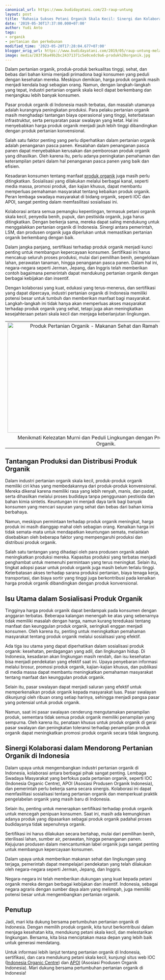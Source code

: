 ```yaml
---
canonical_url: https://www.budidayatani.com/23-raup-untung
layout: post
title: 'Rahasia Sukses Petani Organik Skala Kecil: Sinergi dan Kolaborasi!'
date: '2019-05-30T17:37:00.000+07:00'
author: Yudi Anto
tags:
- organik
- pertanian dan perkebunan
modified_time: '2023-05-20T17:28:04.677+07:00'
blogger_orig_url: https://www.budidayatani.com/2019/05/raup-untung-melalui-produk-pertanian.html
image: media/283f36a49b2bc24371371c5e0cedc9a6-produk%20organik.jpg
---
```

<p>Dalam pertanian organik, produk-produk berkualitas tinggi, sehat, dan bebas dari bahan kimia menjadi primadona bagi konsumen yang peduli dengan kesehatan mereka. Meskipun demikian, harga produk organik masih menjadi kendala bagi sebagian orang. Namun, dengan langkah-langkah yang tepat, industri pertanian organik skala kecil dapat berkembang dan menjangkau lebih banyak konsumen.</p><p>Pasar produk organik di Indonesia masih terbatas, dan masalah utamanya adalah kurangnya peningkatan produksi. Para pelaku pertanian organik masih menghadapi tantangan biaya operasional yang tinggi, keterbatasan infrastruktur, serta persyaratan pasar swalayan yang ketat. Hal ini menyebabkan harga produk organik menjadi jauh lebih tinggi dibandingkan dengan produk pertanian konvensional.</p><p>Salah satu faktor penting yang perlu diperhatikan dalam pertanian organik adalah penanganan pasca panen. Kesalahan dalam penanganan pasca panen dapat menyebabkan kerusakan dan pemborosan produk organik yang dihasilkan. Oleh karena itu, perlu adanya peningkatan pemahaman dan keterampilan petani dalam hal penanganan pasca panen yang baik dan efisien.</p><p>Kesadaran konsumen tentang manfaat <a href="https://www.budidayatani.com/search/label/organik">produk organik</a> juga masih perlu ditingkatkan. Sosialisasi yang dilakukan melalui berbagai kanal, seperti media massa, promosi produk, dan kajian khusus, dapat membantu memperluas pemahaman masyarakat tentang kebaikan produk organik. Peran lembaga swadaya masyarakat di bidang organik, seperti IOC dan APOI, sangat penting dalam memfasilitasi sosialisasi ini.</p><p>Kolaborasi antara semua pemangku kepentingan, termasuk petani organik skala kecil, penyedia benih, pupuk, dan pestisida organik, juga harus ditingkatkan. Dengan berkerja sama, mereka dapat saling mendukung untuk menggalakkan pertanian organik di Indonesia. Sinergi antara pemerintah, LSM, dan produsen organik juga diperlukan untuk memastikan pertanian organik berkembang dengan baik.</p><p>Dalam jangka panjang, sertifikasi terhadap produk organik menjadi kunci penting untuk membangun kepercayaan konsumen. Sertifikasi ini harus mencakup seluruh proses produksi, mulai dari pemilihan benih, pengelolaan lahan, perawatan tanaman, hingga penanganan pasca panen. Dalam hal ini, negara-negara seperti Jerman, Jepang, dan Inggris telah memberikan contoh bagaimana pemerintah dapat mendukung pertanian organik dengan berbagai kebijakan dan insentif.</p><p>Dengan kolaborasi yang kuat, edukasi yang terus-menerus, dan sertifikasi yang dapat dipercaya, industri pertanian organik di Indonesia memiliki potensi besar untuk tumbuh dan memberikan manfaat bagi masyarakat. Langkah-langkah ini tidak hanya akan memperluas akses masyarakat terhadap produk organik yang sehat, tetapi juga akan meningkatkan kesejahteraan petani skala kecil dan menjaga keberlanjutan lingkungan.</p><table align="center" cellpadding="0" cellspacing="0" class="tr-caption-container" style="margin-left: auto; margin-right: auto;"><tbody><tr><td style="text-align: center;"><a href="https://blogger.googleusercontent.com/img/b/R29vZ2xl/AVvXsEiFgyYvQIRtJWeqcNil_FHNwB004w4hahBKzZ7SduTf907n5l3o4O0ejRZueJvYuIx7tRE7wOLey6ybb418BA_6-UFn9vrucsy28PVHDrktbvqFVPmkhE-koD_b1mwEWTSylgbfAj48xYKnLuOs6xvSTmHI0iEnXCDTntBYkrUjgcj80yK2EdgXAvuiEw/s642/produk%20organik.jpg" imageanchor="1" style="margin-left: auto; margin-right: auto;"><img alt="Produk Pertanian Organik - Makanan Sehat dan Ramah Lingkungan" border="0" data-original-height="361" data-original-width="642" height="360" src="https://blogger.googleusercontent.com/img/b/R29vZ2xl/AVvXsEiFgyYvQIRtJWeqcNil_FHNwB004w4hahBKzZ7SduTf907n5l3o4O0ejRZueJvYuIx7tRE7wOLey6ybb418BA_6-UFn9vrucsy28PVHDrktbvqFVPmkhE-koD_b1mwEWTSylgbfAj48xYKnLuOs6xvSTmHI0iEnXCDTntBYkrUjgcj80yK2EdgXAvuiEw/w640-h360/produk%20organik.jpg" title="Temukan Keajaiban Produk Pertanian Organik: Kelezatan Alami dan Kebaikan untuk Bumi" width="640" /></a></td></tr><tr><td class="tr-caption" style="text-align: center;">Menikmati Kelezatan Murni dan Peduli Lingkungan dengan Produk Pertanian Organik.</td></tr></tbody></table><h2>Tantangan Produksi dan Distribusi Produk Organik</h2><p>Dalam industri pertanian organik skala kecil, produk-produk organik memiliki ciri khas yang membedakannya dari produk-produk konvensional. Mereka dikenal karena memiliki rasa yang lebih renyah, manis, dan padat, serta dihasilkan melalui proses budidaya tanpa penggunaan pestisida dan bahan kimia sintetis. Keuntungan ini menjadi daya tarik bagi banyak konsumen yang mencari sayuran yang sehat dan bebas dari bahan kimia berbahaya.</p><p>Namun, meskipun permintaan terhadap produk organik meningkat, harga produk ini masih dianggap mahal oleh sebagian orang. Kenaikan harga ini tidak semata-mata untuk mendapatkan keuntungan semata, melainkan disebabkan oleh beberapa faktor yang mempengaruhi produksi dan distribusi produk organik.</p><p>Salah satu tantangan yang dihadapi oleh para produsen organik adalah meningkatkan produksi mereka. Kapasitas produksi yang terbatas menjadi penghambat untuk memenuhi permintaan yang terus meningkat. Selain itu, tingkat adopsi pasar untuk produk organik juga masih belum terlalu tinggi. Keterbatasan akses terhadap sarana produksi pertanian, biaya tenaga kerja, transportasi, dan biaya sortir yang tinggi juga berkontribusi pada kenaikan harga produk organik dibandingkan dengan produk konvensional.</p><h2>Isu Utama dalam Sosialisasi Produk Organik</h2><p>Tingginya harga produk organik dapat berdampak pada konsumen dengan anggaran terbatas. Beberapa kalangan menengah ke atas yang sebenarnya tidak memiliki masalah dengan harga, namun kurang teredukasi tentang manfaat dan keunggulan produk organik, seringkali enggan menjadi konsumen. Oleh karena itu, penting untuk meningkatkan pemahaman masyarakat tentang produk organik melalui sosialisasi yang efektif.</p><p>Ada tiga isu utama yang dapat diperhatikan dalam sosialisasi produk organik: kesehatan, perdagangan yang adil, dan lingkungan hidup. Di Indonesia, kesadaran akan lingkungan masih rendah, dan isu kesehatan bisa menjadi pendekatan yang efektif saat ini. Upaya penyebaran informasi melalui brosur, promosi produk organik, kajian-kajian khusus, dan publikasi di media massa dapat membantu meningkatkan pemahaman masyarakat tentang manfaat dan keunggulan produk organik.</p><p>Selain itu, pasar swalayan dapat menjadi saluran yang efektif untuk memperkenalkan produk organik kepada masyarakat luas. Pasar swalayan dikunjungi oleh ribuan orang setiap harinya, sehingga menjadi pangsa pasar yang potensial untuk produk organik.</p><p>Namun, saat ini pasar swalayan cenderung mengutamakan penampilan produk, sementara tidak semua produk organik memiliki penampilan yang sempurna. Oleh karena itu, penataan khusus untuk produk organik di gerai pasar swalayan dan peningkatan toleransi terhadap penampilan produk organik dapat meningkatkan promosi produk organik secara tidak langsung.</p><h2>Sinergi Kolaborasi dalam Mendorong Pertanian Organik di Indonesia</h2><p>Dalam upaya untuk mengembangkan industri pertanian organik di Indonesia, kolaborasi antara berbagai pihak sangat penting. Lembaga Swadaya Masyarakat yang berfokus pada pertanian organik, seperti IOC (Indonesia Organic Centre), APOI (Asosiasi Produsen Organik Indonesia), dan pemerintah perlu bekerja sama secara sinergis. Kolaborasi ini dapat memfasilitasi sosialisasi tentang pertanian organik dan memperkuat praktik pengelabelan organik yang masih baru di Indonesia.</p><p>Selain itu, penting untuk menerapkan sertifikasi terhadap produk organik untuk mencegah penipuan konsumen. Saat ini, masih ada kemungkinan adanya produk yang dipasarkan sebagai produk organik padahal proses budidayanya tidak sepenuhnya organik.</p><p>Sertifikasi ini harus dilakukan secara bertahap, mulai dari pemilihan benih, sterilisasi lahan, sumber air, perawatan, hingga penanganan panen. Kejujuran produsen dalam mencantumkan label organik juga sangat penting untuk membangun kepercayaan konsumen.</p><p>Dalam upaya untuk memberikan makanan sehat dan lingkungan yang terjaga, pemerintah dapat mempelajari pendekatan yang telah dilakukan oleh negara-negara seperti Jerman, Jepang, dan Inggris.</p><p>Negara-negara ini telah memberikan dukungan yang kuat kepada petani organik mereka dengan berbagai kebijakan dan insentif. Indonesia, sebagai negara agraris dengan sumber daya alam yang melimpah, juga memiliki potensi besar untuk mengembangkan pertanian organik.</p><h2>Penutup</h2><p>Jadi, mari kita dukung bersama pertumbuhan pertanian organik di Indonesia. Dengan memilih produk organik, kita turut berkontribusi dalam menjaga kesehatan kita, mendukung petani skala kecil, dan melestarikan lingkungan. Bersama, kita bisa menciptakan masa depan yang lebih baik untuk generasi mendatang.</p><p>Untuk informasi lebih lanjut tentang pertanian organik di Indonesia, sertifikasi, dan cara mendukung petani skala kecil, kunjungi situs web IOC (<a href="https://organiccenter.id/" rel="nofollow">Indonesia Organic Centre</a>) dan <a href="http://aoi.ngo/" rel="nofollow">APOI</a> (Asosiasi Produsen Organik Indonesia). Mari dukung bersama pertumbuhan pertanian organik di Indonesia!</p>